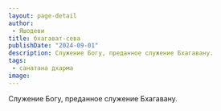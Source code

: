 ```yaml
---
layout: page-detail
author:
 - Яшодеви
title: бхагават-сева
publishDate: "2024-09-01"
description: Служение Богу, преданное служение Бхагавану.
tags:
 - санатана дхарма
image: 
---
```


Служение Богу, преданное служение Бхагавану.

